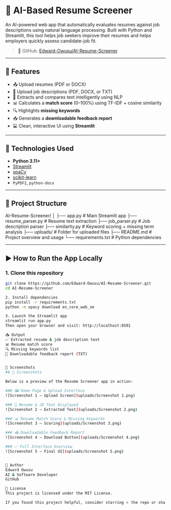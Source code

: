 # 📄 AI-Based Resume Screener

An AI-powered web app that automatically evaluates resumes against job descriptions using natural language processing. Built with Python and Streamlit, this tool helps job seekers improve their resumes and helps employers quickly assess candidate-job fit.

> 🔗 GitHub: [Edward-Owusu/AI-Resume-Screener](https://github.com/Edward-Owusu/AI-Resume-Screener)

---

## 🚀 Features

- 📤 Upload resumes (PDF or DOCX)
- 📄 Upload job descriptions (PDF, DOCX, or TXT)
- 🧠 Extracts and compares text intelligently using NLP
- 📊 Calculates a **match score** (0–100%) using TF-IDF + cosine similarity
- 🔍 Highlights **missing keywords**
- 📥 Generates a **downloadable feedback report**
- 💻 Clean, interactive UI using **Streamlit**

---

## 🧠 Technologies Used

- **Python 3.11+**
- [Streamlit](https://streamlit.io/)
- [spaCy](https://spacy.io/)
- [scikit-learn](https://scikit-learn.org/)
- `PyPDF2`, `python-docx`

---

## 📂 Project Structure

AI-Resume-Screener/
│
├── app.py # Main Streamlit app
├── resume_parser.py # Resume text extraction
├── job_parser.py # Job description parser
├── similarity.py # Keyword scoring + missing term analysis
├── uploads/ # Folder for uploaded files
├── README.md # Project overview and usage
└── requirements.txt # Python dependencies


---

## ▶️ How to Run the App Locally

### 1. Clone this repository
```bash
git clone https://github.com/Edward-Owusu/AI-Resume-Screener.git
cd AI-Resume-Screener

2. Install dependencies
pip install -r requirements.txt
python -m spacy download en_core_web_sm

3. Launch the Streamlit app
streamlit run app.py
Then open your browser and visit: http://localhost:8501

📥 Output
✅ Extracted resume & job description text
📊 Resume match score
🔍 Missing keywords list
📁 Downloadable feedback report (TXT)


📸 Screenshots
## 📸 Screenshots

Below is a preview of the Resume Screener app in action:

### 🖼️ Home Page & Upload Interface
![Screenshot 1 – Upload Screen](uploads/Screenshot 1.png)

### 🧠 Resume & JD Text Displayed
![Screenshot 2 – Extracted Text](uploads/Screenshot 2.png)

### 📊 Resume Match Score & Missing Keywords
![Screenshot 3 – Scoring](uploads/Screenshot 3.png)

### 📥 Downloadable Feedback Report
![Screenshot 4 – Download Button](uploads/Screenshot 4.png)

### ✅ Full Interface Overview
![Screenshot 5 – Final UI](uploads/Screenshot 5.png)


👤 Author
Edward Owusu
AI & Software Developer
GitHub

📄 License
This project is licensed under the MIT License.

If you found this project helpful, consider starring ⭐ the repo or sharing it with others!

